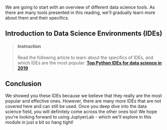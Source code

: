 

We are going to start with an overview of different data science tools. As there are many tools presented in this reading, we'll gradually learn more about them and their specifics.


## Introduction to Data Science Environments (IDEs)

> #### Instruction
> Read the following article to learn about the specifics of IDEs, and which IDEs are the most popular: [**Top Python IDEs for data science in 2019**](https://morioh.com/p/a6236d3c9539) 

## Conclusion

We showed you these IDEs because we believe that they really are the most popular and effective ones. However, there are many more IDEs that are not covered here and can still be used. Once you deep dive into the data science field, you will definitely come across the other ones too! We hope you're looking forward to using JuptyerLab - which we'll explore in this module in just a bit so hang tight! 



